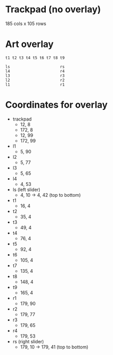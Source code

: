 # Trackpad (no overlay)
185 cols x 105 rows

# Art overlay
```
t1 t2 t3 t4 t5 t6 t7 t8 t9

ls                      rs
l4                      r4
l3                      r3
l2                      r2
l1                      r1
```

# Coordinates for overlay
- trackpad
  - 12, 8
  - 172, 8
  - 12, 99
  - 172, 99
- l1
  - 5, 90
- l2
  - 5, 77
- l3
  - 5, 65
- l4
  - 4, 53
- ls (left slider)
  - 4, 10 -> 4, 42 (top to bottom)
- t1
  - 16, 4
- t2
  - 35, 4
- t3
  - 49, 4
- t4
  - 76, 4
- t5
  - 92, 4
- t6
  - 105, 4
- t7
  - 135, 4
- t8
  - 148, 4
- t9
  - 165, 4
- r1
  - 179, 90
- r2
  - 179, 77
- r3
  - 179, 65
- r4
  - 179, 53
- rs (right slider)
  - 179, 10 -> 179, 41 (top to bottom)
